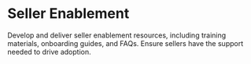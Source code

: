 # Seller Enablement

Develop and deliver seller enablement resources, including training materials, onboarding guides, and FAQs. Ensure sellers have the support needed to drive adoption.